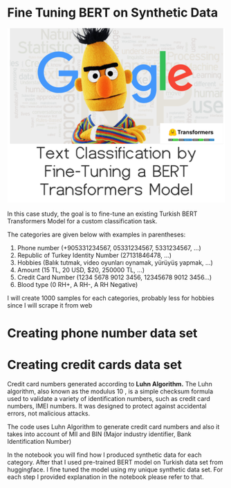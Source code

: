 # Fine Tuning BERT on Synthetic Data
![](/bert_heading.png)


In this case study, the goal is to fine-tune an existing Turkish BERT Transformers
Model for a custom classification task.

The categories are given below with examples in parentheses:

1) Phone number (+905331234567, 05331234567, 5331234567, ...)
2) Republic of Turkey Identity Number (27131846478, ...)
3) Hobbies (Balık tutmak, video oyunları oynamak, yürüyüş yapmak, ...)
4) Amount (15 TL, 20 USD, $20, 250000 TL, ...)
5) Credit Card Number (1234 5678 9012 3456, 12345678 9012 3456...)
6) Blood type (0 RH+, A RH-, A RH Negative)

 I will create 1000 samples for each categories, probably less for hobbies since I will scrape it from web 
# Creating phone number  data set


# Creating credit cards data set

Credit card numbers generated according to **Luhn Algorithm.** The Luhn algorithm, also known as the modulus 10 , is a simple checksum formula used to validate a variety of identification numbers, such as credit card numbers, IMEI numbers. It was designed to protect against accidental errors, not malicious attacks.

The code uses Luhn Algorithm to generate credit card numbers and also it takes into account of MII and BIN (Major industry identifier, Bank Identification Number)


 
In the notebook you will find how I produced synthetic data for each category. After that I used pre-trained BERT model on Turkish data set from huggingface. I fine tuned the model using my unique synthetic data set. For each step I provided explanation in the notebook please refer to that.
